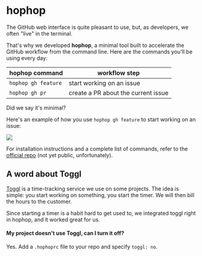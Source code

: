 # hophop

The GitHub web interface is quite pleasant to use, but, as developers, we often "live" in the terminal.

That's why we developed **hophop**, a minimal tool built to accelerate the GitHub workflow from the command line. Here are the commands you'll be using every day:

| hophop command | workflow step |
| -- | -- |
| `hophop gh feature` | start working on an issue |
| `hophop gh pr` | create a PR about the current issue |

Did we say it's minimal? 

Here's an example of how you use `hophop gh feature` to start working on an issue:

![](http://recordit.co/7d7Z4b4Wmt.gif)

For installation instructions and a complete list of commands, refer to the [official repo](https://github.com/buildo/hophop) (not yet public, unfortunately).

## A word about Toggl
[Toggl](https://toggl.com/) is a time-tracking service we use on some projects. The idea is simple: you start working on something, you start the timer. We will then bill the hours to the customer.

Since starting a timer is a habit hard to get used to, we integrated toggl right in hophop, and it worked great for us.

#### My project doesn't use Toggl, can I turn it off?
Yes. Add a `.hophoprc` file to your repo and specify `toggl: no`.

